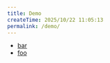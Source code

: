 ```yaml
---
title: Demo
createTime: 2025/10/22 11:05:13
permalink: /demo/
---
```


- [bar](./bar.md)
- [foo](./foo.md)
